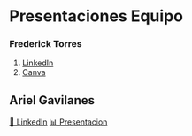 # Presentaciones Equipo
### Frederick Torres
1. [LinkedIn](https://www.linkedin.com/in/frederick-damian-torres-cando-43a4b9325)
2. [Canva](https://www.canva.com/design/DAGbw9ReRcA/--PTWSgvfNcbqtRiPVFHhw/edit?utm_content=DAGbw9ReRcA&utm_campaign=designshare&utm_medium=link2&utm_source=sharebutton)

## Ariel Gavilanes
<a href="https://www.linkedin.com/in/ariel-gavilanes-38283534b/">💼 LinkedIn</a>
<a href="https://www.canva.com/design/DAGfAfFpLhI/p34IOJcU3MariUkHCc8eWg/edit?utm_content=DAGfAfFpLhI&utm_campaign=designshare&utm_medium=link2&utm_source=sharebutton">📊 Presentacion</a>
